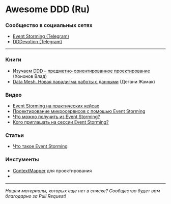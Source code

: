 Awesome DDD (Ru)
====

### Сообщество в социальных сетях
+ [Event Storming (Telegram)](https://t.me/event_storming)
+ [DDDevotion (Telegram)](https://t.me/dddevotion)

----

### Книги
+ [Изучаем DDD – предметно-ориентированное проектирование](https://bhv.ru/product/izuchaem-ddd-predmetno-orientirovannoe-proektirovanie/) (Хононов Влад)
+ [Data Mesh. Новая парадигма работы с данными](https://bhv.ru/product/data-mesh-novaya-paradigma-raboty-s-dannymi/) (Дегани Жамак)

### Видео
+ [Event Storming на практических кейсах](https://www.youtube.com/watch?v=kJjuTuviZ-E)
+ [Проектирование микросервисов с помощью Event Storming](https://www.youtube.com/watch?v=cG9DVbcPc9M)
+ [Что можно получить из Event Storming?](https://youtu.be/NSN-NXfbEqM)
+ [Кого приглашать на сессии Event Storming?](https://www.youtube.com/watch?v=PVH8RwG9EH4)

### Статьи
+ [Что такое Event Storming](https://agilemindset.ru/%D1%87%D1%82%D0%BE-%D1%82%D0%B0%D0%BA%D0%BE%D0%B5-event-storming/)

### Инстументы
+ [ContextMapper](https://contextmapper.org/) для проектирования
+ 
----
*Нашли материалы, которых еще нет в списке? Сообщество будет вам благодарно за Pull Request!*
